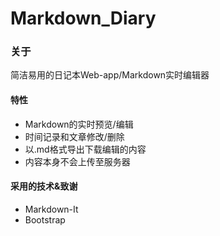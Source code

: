 # Markdown_Diary
### 关于
简洁易用的日记本Web-app/Markdown实时编辑器


#### 特性
* Markdown的实时预览/编辑
* 时间记录和文章修改/删除
* 以.md格式导出下载编辑的内容
* 内容本身不会上传至服务器
#### 采用的技术&致谢
* Markdown-It  
* Bootstrap
